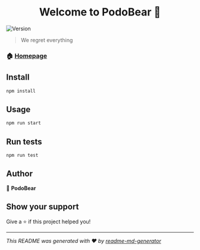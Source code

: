 <h1 align="center">Welcome to PodoBear 👋</h1>
<p>
  <img alt="Version" src="https://img.shields.io/badge/version-1.0-blue.svg?cacheSeconds=2592000" />
</p>

> We regret everything

### 🏠 [Homepage](https://ionicframework.com/)

## Install

```sh
npm install
```

## Usage

```sh
npm run start
```

## Run tests

```sh
npm run test
```

## Author

👤 **PodoBear**


## Show your support

Give a ⭐️ if this project helped you!

***
_This README was generated with ❤️ by [readme-md-generator](https://github.com/kefranabg/readme-md-generator)_